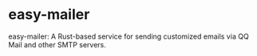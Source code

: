 # easy-mailer
easy-mailer: A Rust-based service for sending customized emails via QQ Mail and other SMTP servers.
